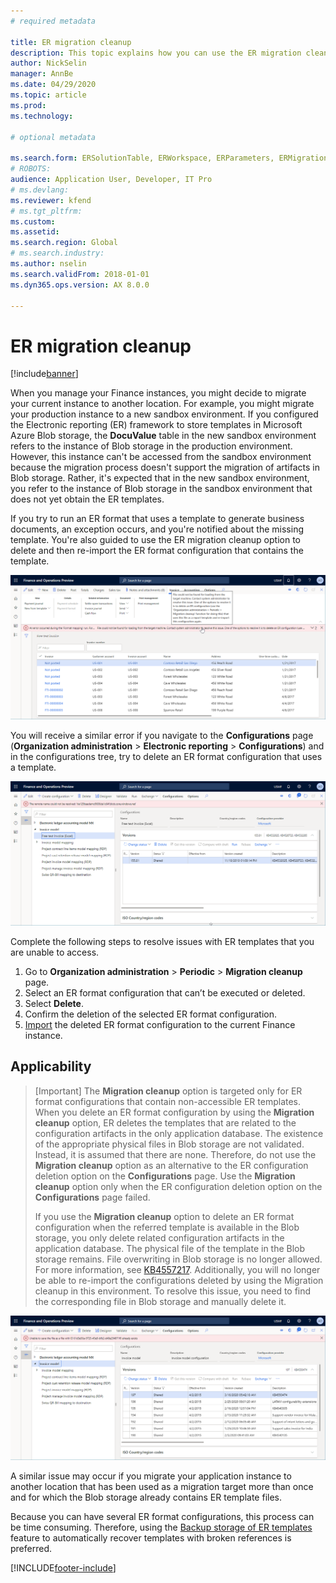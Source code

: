```yaml
---
# required metadata

title: ER migration cleanup
description: This topic explains how you can use the ER migration cleanup function to resolve issues with ER templates.
author: NickSelin
manager: AnnBe
ms.date: 04/29/2020
ms.topic: article
ms.prod: 
ms.technology: 

# optional metadata

ms.search.form: ERSolutionTable, ERWorkspace, ERParameters, ERMigrationCleanup
# ROBOTS: 
audience: Application User, Developer, IT Pro
# ms.devlang: 
ms.reviewer: kfend
# ms.tgt_pltfrm: 
ms.custom: 
ms.assetid: 
ms.search.region: Global
# ms.search.industry: 
ms.author: nselin
ms.search.validFrom: 2018-01-01
ms.dyn365.ops.version: AX 8.0.0

---
```


# ER migration cleanup 

[!include[banner](../includes/banner.md)]

When you manage your Finance instances, you might decide to migrate your current instance to another location. For example, you might migrate your production instance to a new sandbox environment. If you configured the Electronic reporting (ER) framework to store templates in Microsoft Azure Blob storage, the **DocuValue** table in the new sandbox environment refers to the instance of Blob storage in the production environment. However, this instance can't be accessed from the sandbox environment because the migration process doesn't support the migration of artifacts in Blob storage. Rather, it's expected that in the new sandbox environment, you refer to the instance of Blob storage in the sandbox environment that does not yet obtain the ER templates.

If you try to run an ER format that uses a template to generate business documents, an exception occurs, and you're notified about the missing template. You're also guided to use the ER migration cleanup option to delete and then re-import the ER format configuration that contains the template.

[![Running an ER format](./media/er-migration-cleanup-run.png)](./media/er-migration-cleanup-run.png)

You will receive a similar error if you navigate to the **Configurations** page (**Organization administration** \> **Electronic reporting** \> **Configurations**) and in the configurations tree, try to delete an ER format configuration that uses a template.

[![Deletion an ER format](./media/er-migration-cleanup-delete.png)](./media/er-migration-cleanup-delete.png)

Complete the following steps to resolve issues with ER templates that you are unable to access.

1.  Go to **Organization administration** \> **Periodic** \> **Migration cleanup** page.
2.  Select an ER format configuration that can’t be executed or deleted.
3.  Select **Delete**.
4.  Confirm the deletion of the selected ER format configuration.
5.  [Import](download-electronic-reporting-configuration-lcs.md) the deleted ER format configuration to the current Finance instance.

## Applicability

> [Important]
> The **Migration cleanup** option is targeted only for ER format configurations that contain non-accessible ER templates. When you delete an ER format configuration by using the **Migration cleanup** option, ER deletes the templates that are related to the configuration artifacts in the only application database. The existence of the appropriate physical files in Blob storage are not validated. Instead, it is assumed that there are none. Therefore, do not use the **Migration cleanup** option as an alternative to the ER configuration deletion option on the **Configurations** page. Use the **Migration cleanup** option only when the ER configuration deletion option on the **Configurations** page failed.
>
> If you use the **Migration cleanup** option to delete an ER format configuration when the referred template is available in the Blob storage, you only delete related configuration artifacts in the application database. The physical file of the template in the Blob storage remains. File overwriting in Blob storage is no longer allowed. For more information, see [KB4557217](https://fix.lcs.dynamics.com/Issue/Details?kb=4557217). Additionally, you will no longer be able to re-import the configurations deleted by using the Migration cleanup in this environment. To resolve this issue, you need to find the corresponding file in Blob storage and manually delete it.

[![Importing an ER format](./media/er-migration-cleanup-import.png)](./media/er-migration-cleanup-import.png)

A similar issue may occur if you migrate your application instance to another location that has been used as a migration target more than once and for which the Blob storage already contains ER template files.

Because you can have several ER format configurations, this process can be time consuming. Therefore, using the [Backup storage of ER templates](er-backup-storage-templates.md) feature to automatically recover templates with broken references is preferred.


[!INCLUDE[footer-include](../../../includes/footer-banner.md)]